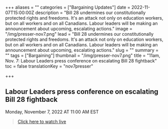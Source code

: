 +++
aliases = ""
categories = ["Bargaining Updates"]
date = 2022-11-07T15:00:00Z
description = "Bill 28 undermines our constitutionally protected rights and freedoms. It's an attack not only on education workers, but on all workers and on all Canadians. Labour leaders will be making an announcement about upcoming, escalating actions."
image = "/img/presser-nov7.png"
lead = "Bill 28 undermines our constitutionally protected rights and freedoms. It's an attack not only on education workers, but on all workers and on all Canadians. Labour leaders will be making an announcement about upcoming, escalating actions."
slug = ""
summary = ""
tags = ["Bargaining"]
thumbnail = "/img/presser-nov7.png"
title = "11am, Nov. 7: Labour Leaders press conference on escalating Bill 28 fightback"
toc = false
translationKey = "nov7presser"

+++

## Labour Leaders press conference on escalating Bill 28 fightback

Monday, November 7, 2022 AT 11:00 AM EST



> [Click here to watch live](https://www.facebook.com/events/2015481205311411/?active_tab=about)
